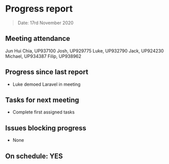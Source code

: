 # Progress report

> Date: 17rd November 2020

## Meeting attendance

Jun Hui Chia, UP937100
Josh, UP929775
Luke, UP932790
Jack, UP924230
Michael, UP934387
Filip, UP938962

## Progress since last report

* Luke demoed Laravel in meeting

## Tasks for next meeting

* Complete first assigned tasks

## Issues blocking progress

* None

## On schedule: YES
